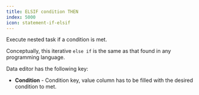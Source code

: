 ```yaml
---
title: ELSIF condition THEN
index: 5000
icon: statement-if-elsif
---
```


Execute nested task if a condition is met.

Conceptually, this iterative `else if` is the same as that found in any programming language.

Data editor has the following key:

- **Condition** - Condition key, value column has to be filled with the desired condition to met.
